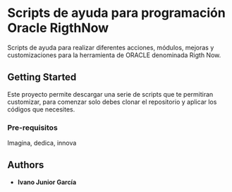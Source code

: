 # Scripts de ayuda para programación Oracle RigthNow

Scripts de ayuda para realizar diferentes acciones, módulos, mejoras y customizaciones para la herramienta de ORACLE denominada Rigth Now.

## Getting Started

Este proyecto permite descargar una serie de scripts que te permitiran customizar, para comenzar solo debes clonar el repositorio y aplicar los códigos que necesites.

### Pre-requisitos

Imagina, dedica, innova

## Authors

* **Ivano Junior García**

